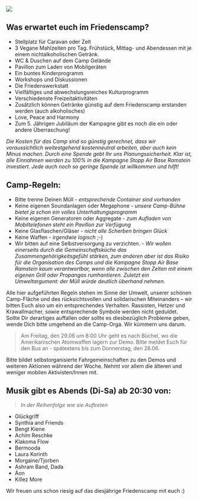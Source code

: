 ![](/assets/pictures/Camp/Camp_1080px.jpg)

## Was erwartet euch im Friedenscamp?

* Stellplatz für Caravan oder Zelt
* 3 Vegane Mahlzeiten pro Tag. Frühstück, Mittag- und Abendessen mit je einem nichtalkoholischen Getränk. 
* WC & Duschen auf dem Camp Gelände
* Pavillon zum Laden von Mobilgeräten
* Ein buntes Kinderprogramm
* Workshops und Diskussionen
* Die Friedenswerkstatt
* Vielfältiges und abwechslungsreiches Kulturprogramm
* Verschiedenste Freizeitaktivitäten
* Zusätzlich können Getränke günstig auf dem Friedenscamp erstanden werden (auch alkoholisches)
* Love, Peace and Harmony
* Zum 5. Jährigen Jubiläum der Kampagne gibt es noch die ein oder andere Überraschung!

*Die Kosten für das Camp sind so günstig gerechnet, dass wir voraussichtlich weitestgehend kostenneutral arbeiten, aber auch kein Minus machen. Durch eine Spende gebt Ihr uns Planungssicherheit. Klar ist, alle Einnahmen werden zu 100% in die Kampagne Stopp Air Base Ramstein investiert. Jede auch noch so geringe Spende ist willkommen und hilft!*

## Camp-Regeln:

* Bitte trenne Deinen Müll -
 *entsprechende Container sind vorhanden*
* Keine eigenen Soundanlagen oder Megaphone -
 *unsere Camp-Bühne bietet ja schon ein volles Unterhaltungsprogramm*
* Keine eigenen Generatoren oder Aggregate -
 *zum Aufladen von Mobiltelefonen steht ein Pavillon zur Verfügung*
* Keine Glasflaschen/Gläser - 
 *nicht alle Scherben bringen Glück*
* Keine Waffen -
 *irgendwie logisch* ;-)
* Wir bitten auf eine Selbstversorgung zu verzichten. -
 *Wir wollen einerseits durch die Gemeinschaftsküche das Zusammengehörigkeitsgefühl stärken, zum anderen aber ist das Risiko für 
  die Organisation des Camps und die Kampagne Stopp Air Base Ramstein kaum verantwortbar, wenn alle zwischen den Zelten mit 
  einem eigenen Grill oder Propangas rumhantieren. Zuletzt ein Umweltargument: der Müll würde deutlich überhand nehmen.*
  
Alle hier aufgeführten Regeln stehen im Sinne der Umwelt, unserer schönen Camp-Fläche und des rücksichtsvollen und solidarischen Miteinanders – wir bitten Euch also um ein entsprechendes Verhalten. Rassisten, Hetzer und Krawallmacher, sowie entsprechende Symbole werden nicht geduldet. Sollte Dir derartiges auffallen oder sollte es diesbezüglich Probleme geben, wende Dich bitte umgehend an die Camp-Orga. Wir kümmern uns darum.

> Am Freitag, den 29.06 um 8:00 Uhr geht es nach Büchel, wo die Amerikanischen Atomwaffen lagern zur Demo. Bitte
meldet Euch für den Bus an - spätestens bis zum Donnerstag, den 28.06.

Bitte bildet selbstorganisierte Fahrgemeinschaften zu den Demos und weiteren Aktionen während der Woche. Nehmt vor allem die älteren und weniger mobilen Aktivisten/Innen mit.

## Musik gibt es Abends (Di-Sa) ab 20:30 von:
> *In der Reihenfolge wie sie Auftreten*

* Glückgriff
* Synthia and Friends
* Bengt Kiene
* Achim Reschke
* Klakoma Flow
* Bermooda
* Laura Korinth
* Morgaine/Tjorben
* Ashram Band, Dada
* Äon
* Killez More

Wir freuen uns schon riesig auf das diesjährige Friedenscamp mit euch :)
    
